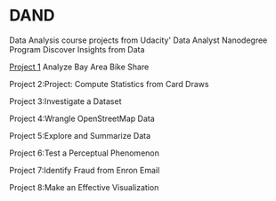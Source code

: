 # DAND
Data Analysis course projects from Udacity' Data Analyst Nanodegree Program
Discover Insights from Data


[Project 1](https://github.com/DenisDPR/DAND/edit/master/Bay_Area_Bike_Share_Analysis.html) Analyze Bay Area Bike Share <br />

Project 2:Project: Compute Statistics from Card Draws <br />

Project 3:Investigate a Dataset  <br />

Project 4:Wrangle OpenStreetMap Data  <br />

Project 5:Explore and Summarize Data <br />

Project 6:Test a Perceptual Phenomenon  <br />

Project 7:Identify Fraud from Enron Email  <br />

Project 8:Make an Effective Visualization <br />
